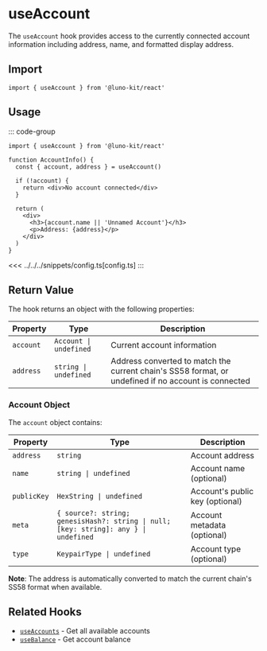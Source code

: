 # useAccount

The `useAccount` hook provides access to the currently connected account information including address, name, and formatted display address.

## Import

```tsx
import { useAccount } from '@luno-kit/react'
```

## Usage

::: code-group

```tsx [index.tsx]
import { useAccount } from '@luno-kit/react'

function AccountInfo() {
  const { account, address } = useAccount()
  
  if (!account) {
    return <div>No account connected</div>
  }
  
  return (
    <div>
      <h3>{account.name || 'Unnamed Account'}</h3>
      <p>Address: {address}</p>
    </div>
  )
}
```
<<< ../../../snippets/config.ts[config.ts]
:::

## Return Value

The hook returns an object with the following properties:

| Property | Type | Description |
|----------|------|-------------|
| `account` | `Account \| undefined` | Current account information |
| `address` | `string \| undefined` | Address converted to match the current chain's SS58 format, or undefined if no account is connected |
### Account Object

The `account` object contains:

| Property | Type | Description |
|----------|------|-------------|
| `address` | `string` | Account address |
| `name` | `string \| undefined` | Account name (optional) |
| `publicKey` | `HexString \| undefined` | Account's public key (optional) |
| `meta` | `{ source?: string; genesisHash?: string \| null; [key: string]: any } \| undefined` | Account metadata (optional) |
| `type` | `KeypairType \| undefined` | Account type (optional) |


**Note**: The address is automatically converted to match the current chain's SS58 format when available.

## Related Hooks

- [`useAccounts`](/hooks/account/use-accounts) - Get all available accounts
- [`useBalance`](/hooks/account/use-balance) - Get account balance
